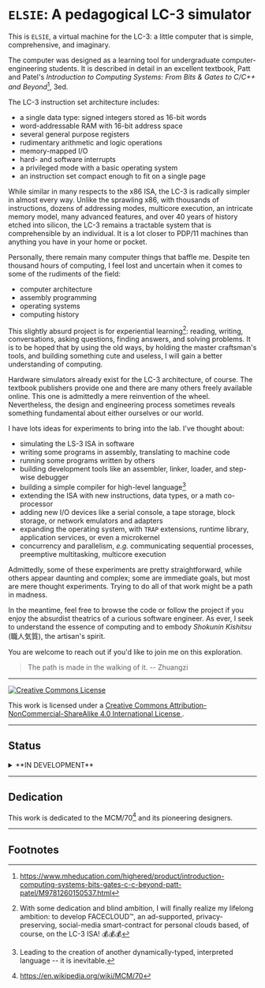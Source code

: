 # `ELSIE`: A pedagogical LC-3 simulator #

This is `ELSIE`, a virtual machine for the LC-3: a little computer that is
simple, comprehensive, and imaginary.

The computer was designed as a learning tool for undergraduate
computer-engineering students. It is described in detail in an excellent
textbook, Patt and Patel's *Introduction to Computing Systems: From Bits & Gates
to C/C++ and Beyond*[^1], 3ed.

The LC-3 instruction set architecture includes:

- a single data type: signed integers stored as 16-bit words
- word-addressable RAM with 16-bit  address space
- several general purpose registers
- rudimentary arithmetic and logic operations
- memory-mapped I/O
- hard- and software interrupts
- a privileged mode with a basic operating system
- an instruction set compact enough to fit on a single page

While similar in many respects to the x86 ISA, the LC-3 is radically simpler in
almost every way. Unlike the sprawling x86, with thousands of instructions,
dozens of addressing modes, multicore execution, an intricate memory model, many
advanced features, and over 40 years of history etched into silicon, the LC-3
remains a tractable system that is comprehensible by an individual. It is a lot
closer to PDP/11 machines than anything you have in your home or pocket.

Personally, there remain many computer things that baffle me. Despite ten
thousand hours of computing, I feel lost and uncertain when it comes to some of
the rudiments of the field:

- computer architecture
- assembly programming
- operating systems
- computing history

This slightly absurd project is for experiential learning[^facecloud]: reading,
writing, conversations, asking questions, finding answers, and solving problems.
It is to be hoped that by using the old ways, by holding the master craftsman's
tools, and building something cute and useless, I will gain a better
understanding of computing.

Hardware simulators already exist for the LC-3 architecture, of course. The
textbook publishers provide one and there are many others freely available
online. This one is admittedly a mere reinvention of the wheel. Nevertheless,
the design and engineering process sometimes reveals something fundamental about
either ourselves or our world.

I have lots ideas for experiments to bring into the lab. I've thought about:

- simulating the LS-3 ISA in software
- writing some programs in assembly, translating to machine code
- running some programs written by others
- building development tools like an assembler, linker, loader, and step-wise
  debugger
- building a simple compiler for high-level language[^2]
- extending the ISA with new instructions, data types, or a math co-processor
- adding new I/O devices like a serial console, a tape storage, block storage,
  or network emulators and adapters
- expanding the operating system, with `TRAP` extensions, runtime library,
  application services, or even a microkernel
- concurrency and parallelism, _e.g._ communicating sequential processes,
  preemptive multitasking, multicore execution

Admittedly, some of these experiments are pretty straightforward, while others
appear daunting and complex; some are immediate goals, but most are mere thought
experiments. Trying to do all of that work might be a path in madness.

In the meantime, feel free to browse the code or follow the project if you enjoy
the absurdist theatrics of a curious software engineer. As ever, I seek to
understand the essence of computing and to embody _Shokunin Kishitsu_ (職人気質),
the artisan's spirit.

You are welcome to reach out if you'd like to join me on this exploration.

> The path is made in the walking of it. -- Zhuangzi

----

<a rel="license" href="http://creativecommons.org/licenses/by-nc-sa/4.0/">
    <img alt="Creative Commons License" style="border-width:0" src="https://i.creativecommons.org/l/by-nc-sa/4.0/88x31.png" />
</a>
<br />

This work is licensed under a
<a rel="license" href="http://creativecommons.org/licenses/by-nc-sa/4.0/">
Creative Commons Attribution-NonCommercial-ShareAlike 4.0 International License
</a>.

----

## Status ##

<details>
<summary>**IN DEVELOPMENT**</summary>

Focus right now:

- terminal I/O: display adapter

On deck:

- BIOS
- assembler

See [TODO.md](TODO.md)

</details>

----

## Dedication ##

This work is dedicated to the MCM/70[^3] and its pioneering designers.

----

## Footnotes ##

[^1]: https://www.mheducation.com/highered/product/introduction-computing-systems-bits-gates-c-c-beyond-patt-patel/M9781260150537.html
[^2]: Leading to the creation of another dynamically-typed, interpreted language -- it is inevitable.
[^3]: https://en.wikipedia.org/wiki/MCM/70
[^facecloud]: With some dedication and blind ambition, I will finally realize my lifelong ambition: to develop
FACECLOUD™️, an ad-supported, privacy-preserving, social-media smart-contract for personal clouds
based, of course, on the LC-3 ISA! 💰💰💰
